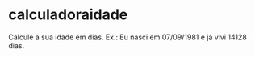 # calculadoraidade
Calcule a sua idade em dias.  Ex.:  Eu nasci em 07/09/1981 e já vivi 14128 dias.
